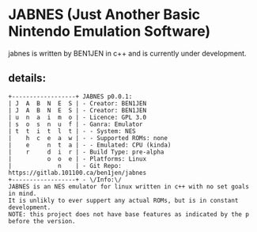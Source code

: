 # JABNES (Just Another Basic Nintendo Emulation Software)
jabnes is written by BEN1JEN in c++ and is currently under development.

## details:
```
+------------------+ JABNES p0.0.1:
| J  A  B  N  E  S | - Creator: BEN1JEN
| J  A  B  N  E  S | - Creator: BEN1JEN
| u  n  a  i  m  o | - Licence: GPL 3.0
| s  o  s  n  u  f | - Ganra: Emulator
| t  t  i  t  l  t | - - System: NES
|    h  c  e  a  w | - - Supported ROMs: none
|    e     n  t  a | - - Emulated: CPU (kinda)
|    r     d  i  r | - Build Type: pre-alpha
|          o  o  e | - Platforms: Linux
|             n    | - Git Repo: https://gitlab.101100.ca/ben1jen/jabnes
+------------------+ - \/Info:\/
JABNES is an NES emulator for linux written in c++ with no set goals in mind.
It is unlikly to ever suppert any actual ROMs, but is in constant development.
NOTE: this project does not have base features as indicated by the p before the version.
```

